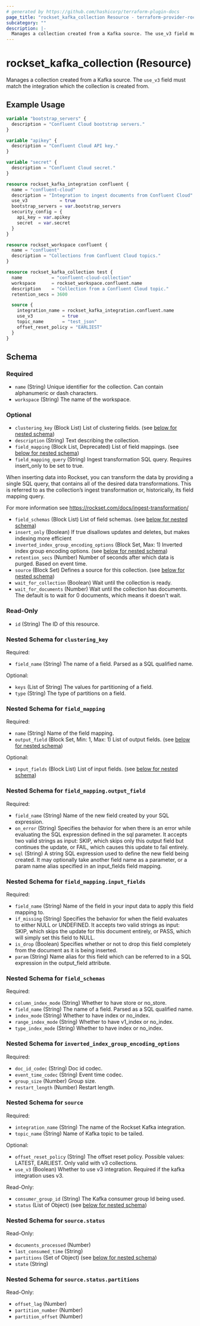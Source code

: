 ```yaml
---
# generated by https://github.com/hashicorp/terraform-plugin-docs
page_title: "rockset_kafka_collection Resource - terraform-provider-rockset"
subcategory: ""
description: |-
  Manages a collection created from a Kafka source. The use_v3 field must match the integration which the collection is created from.
---
```


# rockset_kafka_collection (Resource)

Manages a collection created from a Kafka source. The `use_v3` field must match the integration which the collection is created from.

## Example Usage

```terraform
variable "bootstrap_servers" {
  description = "Confluent Cloud bootstrap servers."
}

variable "apikey" {
  description = "Confluent Cloud API key."
}

variable "secret" {
  description = "Confluent Cloud secret."
}

resource rockset_kafka_integration confluent {
  name = "confluent-cloud"
  description = "Integration to ingest documents from Confluent Cloud"
  use_v3            = true
  bootstrap_servers = var.bootstrap_servers
  security_config = {
    api_key = var.apikey
    secret  = var.secret
  }
}

resource rockset_workspace confluent {
  name = "confluent"
  description = "Collections from Confluent Cloud topics."
}

resource rockset_kafka_collection test {
  name           = "confluent-cloud-collection"
  workspace      = rockset_workspace.confluent.name
  description    = "Collection from a Confluent Cloud topic."
  retention_secs = 3600

  source {
    integration_name = rockset_kafka_integration.confluent.name
    use_v3           = true
    topic_name       = "test_json"
    offset_reset_policy = "EARLIEST"
  }
}
```

<!-- schema generated by tfplugindocs -->
## Schema

### Required

- `name` (String) Unique identifier for the collection. Can contain alphanumeric or dash characters.
- `workspace` (String) The name of the workspace.

### Optional

- `clustering_key` (Block List) List of clustering fields. (see [below for nested schema](#nestedblock--clustering_key))
- `description` (String) Text describing the collection.
- `field_mapping` (Block List, Deprecated) List of field mappings. (see [below for nested schema](#nestedblock--field_mapping))
- `field_mapping_query` (String) Ingest transformation SQL query. Requires insert_only to be set to true.

When inserting data into Rockset, you can transform the data by providing a single SQL query, 
that contains all of the desired data transformations. 
This is referred to as the collection’s ingest transformation or, historically, its field mapping query.

For more information see https://rockset.com/docs/ingest-transformation/
- `field_schemas` (Block List) List of field schemas. (see [below for nested schema](#nestedblock--field_schemas))
- `insert_only` (Boolean) If true disallows updates and deletes, but makes indexing more efficient
- `inverted_index_group_encoding_options` (Block Set, Max: 1) Inverted index group encoding options. (see [below for nested schema](#nestedblock--inverted_index_group_encoding_options))
- `retention_secs` (Number) Number of seconds after which data is purged. Based on event time.
- `source` (Block Set) Defines a source for this collection. (see [below for nested schema](#nestedblock--source))
- `wait_for_collection` (Boolean) Wait until the collection is ready.
- `wait_for_documents` (Number) Wait until the collection has documents. The default is to wait for 0 documents, which means it doesn't wait.

### Read-Only

- `id` (String) The ID of this resource.

<a id="nestedblock--clustering_key"></a>
### Nested Schema for `clustering_key`

Required:

- `field_name` (String) The name of a field. Parsed as a SQL qualified name.

Optional:

- `keys` (List of String) The values for partitioning of a field.
- `type` (String) The type of partitions on a field.


<a id="nestedblock--field_mapping"></a>
### Nested Schema for `field_mapping`

Required:

- `name` (String) Name of the field mapping.
- `output_field` (Block Set, Min: 1, Max: 1) List of output fields. (see [below for nested schema](#nestedblock--field_mapping--output_field))

Optional:

- `input_fields` (Block List) List of input fields. (see [below for nested schema](#nestedblock--field_mapping--input_fields))

<a id="nestedblock--field_mapping--output_field"></a>
### Nested Schema for `field_mapping.output_field`

Required:

- `field_name` (String) Name of the new field created by your SQL expression.
- `on_error` (String) Specifies the behavior for when there is an error while evaluating the SQL expression defined in the sql parameter. It accepts two valid strings as input: SKIP, which skips only this output field but continues the update, or FAIL, which causes this update to fail entirely.
- `sql` (String) A string SQL expression used to define the new field being created. It may optionally take another field name as a parameter, or a param name alias specified in an input_fields field mapping.


<a id="nestedblock--field_mapping--input_fields"></a>
### Nested Schema for `field_mapping.input_fields`

Required:

- `field_name` (String) Name of the field in your input data to apply this field mapping to.
- `if_missing` (String) Specifies the behavior for when the field evaluates to either NULL or UNDEFINED. It accepts two valid strings as input: SKIP, which skips the update for this document entirely, or PASS, which will simply set this field to NULL.
- `is_drop` (Boolean) Specifies whether or not to drop this field completely from the document as it is being inserted.
- `param` (String) Name alias for this field which can be referred to in a SQL expression in the output_field attribute.



<a id="nestedblock--field_schemas"></a>
### Nested Schema for `field_schemas`

Required:

- `column_index_mode` (String) Whether to have store or no_store.
- `field_name` (String) The name of a field. Parsed as a SQL qualified name.
- `index_mode` (String) Whether to have index or no_index.
- `range_index_mode` (String) Whether to have v1_index or no_index.
- `type_index_mode` (String) Whether to have index or no_index.


<a id="nestedblock--inverted_index_group_encoding_options"></a>
### Nested Schema for `inverted_index_group_encoding_options`

Required:

- `doc_id_codec` (String) Doc id codec.
- `event_time_codec` (String) Event time codec.
- `group_size` (Number) Group size.
- `restart_length` (Number) Restart length.


<a id="nestedblock--source"></a>
### Nested Schema for `source`

Required:

- `integration_name` (String) The name of the Rockset Kafka integration.
- `topic_name` (String) Name of Kafka topic to be tailed.

Optional:

- `offset_reset_policy` (String) The offset reset policy. Possible values: LATEST, EARLIEST. Only valid with v3 collections.
- `use_v3` (Boolean) Whether to use v3 integration. Required if the kafka integration uses v3.

Read-Only:

- `consumer_group_id` (String) The Kafka consumer group Id being used.
- `status` (List of Object) (see [below for nested schema](#nestedatt--source--status))

<a id="nestedatt--source--status"></a>
### Nested Schema for `source.status`

Read-Only:

- `documents_processed` (Number)
- `last_consumed_time` (String)
- `partitions` (Set of Object) (see [below for nested schema](#nestedobjatt--source--status--partitions))
- `state` (String)

<a id="nestedobjatt--source--status--partitions"></a>
### Nested Schema for `source.status.partitions`

Read-Only:

- `offset_lag` (Number)
- `partition_number` (Number)
- `partition_offset` (Number)


